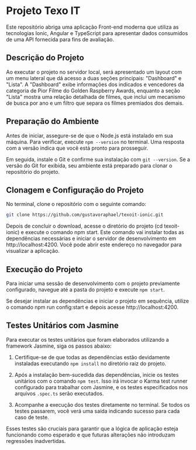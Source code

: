 # Projeto Texo IT

Este repositório abriga uma aplicação Front-end moderna que utiliza as tecnologias Ionic, Angular e TypeScript para apresentar dados consumidos de uma API fornecida para fins de avaliação.

## Descrição do Projeto

Ao executar o projeto no servidor local, será apresentado um layout com um menu lateral que dá acesso a duas seções principais: "Dashboard" e "Lista". A "Dashboard" exibe informações dos indicados e vencedores da categoria de Pior Filme do Golden Raspberry Awards, enquanto a seção "Lista" mostra uma relação detalhada de filmes, que inclui um mecanismo de busca por ano e um filtro que separa os filmes premiados dos demais.

## Preparação do Ambiente

Antes de iniciar, assegure-se de que o Node.js está instalado em sua máquina. Para verificar, execute `npm --version` no terminal. Uma resposta com a versão indica que você está pronto para prosseguir.

Em seguida, instale o Git e confirme sua instalação com `git --version`. Se a versão do Git for exibida, seu ambiente está preparado para clonar o repositório do projeto.

## Clonagem e Configuração do Projeto

No terminal, clone o repositório com o seguinte comando:

```bash
git clone https://github.com/gustavoraphael/texoit-ionic.git
```

Depois de concluir o download, acesse o diretório do projeto (cd texoit-ionic) e execute o comando npm start. Este comando vai instalar todas as dependências necessárias e iniciar o servidor de desenvolvimento em http://localhost:4200. Você pode abrir este endereço no navegador para visualizar a aplicação.

## Execução do Projeto

Para iniciar uma sessão de desenvolvimento com o projeto previamente configurado, navegue até a pasta do projeto e execute `npm start`.

Se desejar instalar as dependências e iniciar o projeto em sequência, utilize o comando npm run config:start e depois acesse http://localhost:4200.

## Testes Unitários com Jasmine

Para executar os testes unitários que foram elaborados utilizando a framework Jasmine, siga os passos abaixo:

1. Certifique-se de que todas as dependências estão devidamente instaladas executando `npm install` no diretório raiz do projeto.

2. Após a instalação bem-sucedida das dependências, inicie os testes unitários com o comando `npm test`. Isso irá invocar o Karma test runner configurado para trabalhar com Jasmine, e os testes especificados nos arquivos `.spec.ts` serão executados.

3. Acompanhe a execução dos testes diretamente no terminal. Se todos os testes passarem, você verá uma saída indicando sucesso para cada caso de teste.

Esses testes são cruciais para garantir que a lógica de aplicação esteja funcionando como esperado e que futuras alterações não introduzam regressões inadvertidas.
